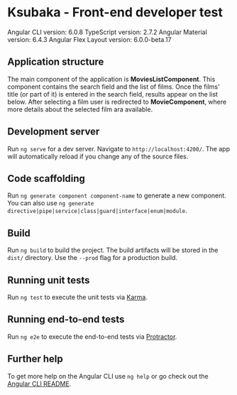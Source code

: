 # Ksubaka - Front-end developer test

Angular CLI version: 6.0.8
TypeScript version: 2.7.2
Angular Material version: 6.4.3
Angular Flex Layout version: 6.0.0-beta.17

## Application structure

The main component of the application is **MoviesListComponent**. This component contains the search field and the list of films. Once the films' title (or part of it) is entered in the search field, results appear on the list below. After selecting a film user is redirected to **MovieComponent**, where more details about the selected film ara available.

## Development server

Run `ng serve` for a dev server. Navigate to `http://localhost:4200/`. The app will automatically reload if you change any of the source files.

## Code scaffolding

Run `ng generate component component-name` to generate a new component. You can also use `ng generate directive|pipe|service|class|guard|interface|enum|module`.

## Build

Run `ng build` to build the project. The build artifacts will be stored in the `dist/` directory. Use the `--prod` flag for a production build.

## Running unit tests

Run `ng test` to execute the unit tests via [Karma](https://karma-runner.github.io).

## Running end-to-end tests

Run `ng e2e` to execute the end-to-end tests via [Protractor](http://www.protractortest.org/).

## Further help

To get more help on the Angular CLI use `ng help` or go check out the [Angular CLI README](https://github.com/angular/angular-cli/blob/master/README.md).
